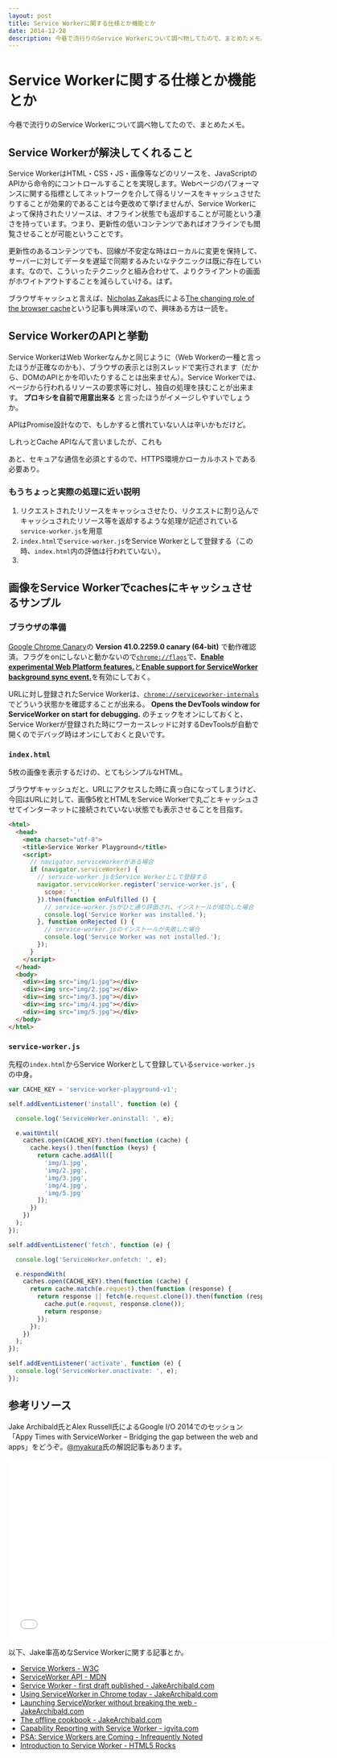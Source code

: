 ```yaml
---
layout: post
title: Service Workerに関する仕様とか機能とか
date: 2014-12-28
description: 今巷で流行りのService Workerについて調べ物してたので、まとめたメモ。
---
```


# Service Workerに関する仕様とか機能とか

今巷で流行りのService Workerについて調べ物してたので、まとめたメモ。

## Service Workerが解決してくれること

Service WorkerはHTML・CSS・JS・画像等などのリソースを、JavaScriptのAPIから命令的にコントロールすることを実現します。Webページのパフォーマンスに関する指標としてネットワークを介して得るリソースをキャッシュさせたりすることが効果的であることは今更改めて挙げませんが、Service Workerによって保持されたリソースは、オフライン状態でも返却することが可能という凄さを持っています。つまり、更新性の低いコンテンツであればオフラインでも閲覧させることが可能ということです。

更新性のあるコンテンツでも、回線が不安定な時はローカルに変更を保持して、サーバーに対してデータを遅延で同期するみたいなテクニックは既に存在しています。なので、こういったテクニックと組み合わせて、よりクライアントの画面がホワイトアウトすることを減らしていける。はず。

ブラウザキャッシュと言えば、[Nicholas Zakas](https://twitter.com/slicknet)氏による[The changing role of the browser cache](http://calendar.perfplanet.com/2014/the-changing-role-of-the-browser-cache/)という記事も興味深いので、興味ある方は一読を。

## Service WorkerのAPIと挙動

Service WorkerはWeb Workerなんかと同じように（Web Workerの一種と言ったほうが正確なのかも）、ブラウザの表示とは別スレッドで実行されます（だから、DOMのAPIとかを叩いたりすることは出来ません）。Service Workerでは、ページから行われるリソースの要求等に対し、独自の処理を挟むことが出来ます。 **プロキシを自前で用意出来る** と言ったほうがイメージしやすいでしょうか。

APIはPromise設計なので、もしかすると慣れていない人は辛いかもだけど。

しれっとCache APIなんて言いましたが、これも

あと、セキュアな通信を必須とするので、HTTPS環境かローカルホストである必要あり。

### もうちょっと実際の処理に近い説明

1. リクエストされたリソースをキャッシュさせたり、リクエストに割り込んでキャッシュされたリソース等を返却するような処理が記述されている`service-worker.js`を用意
2. `index.html`で`service-worker.js`をService Workerとして登録する（この時、`index.html`内の評価は行われていない）。
3. 



## 画像をService Workerでcachesにキャッシュさせるサンプル

### ブラウザの準備

[Google Chrome Canary](https://www.google.co.jp/chrome/browser/canary.html)の **Version 41.0.2259.0 canary (64-bit)** で動作確認済。フラグをonにしないと動かないので[`chrome://flags`](chrome://flags/)で、[**Enable experimental Web Platform features.**](chrome://flags/#enable-experimental-web-platform-features)と[**Enable support for ServiceWorker background sync event.**](chrome://flags/#enable-service-worker-sync)を有効にしておく。

URLに対し登録されたService Workerは、[`chrome://serviceworker-internals`](chrome://serviceworker-internals)でどういう状態かを確認することが出来る。 **Opens the DevTools window for ServiceWorker on start for debugging.** のチェックをオンにしておくと、Service Workerが登録された時にワーカースレッドに対するDevToolsが自動で開くのでデバッグ時はオンにしておくと良いです。

### `index.html`

5枚の画像を表示するだけの、とてもシンプルなHTML。

ブラウザキャッシュだと、URLにアクセスした時に真っ白になってしまうけど、今回はURLに対して、画像5枚とHTMLをService Workerで丸ごとキャッシュさせてインターネットに接続されていない状態でも表示させることを目指す。

```html
<html>
  <head>
    <meta charset="utf-8">
    <title>Service Worker Playground</title>
    <script>
      // navigator.serviceWorkerがある場合
      if (navigator.serviceWorker) {
        // service-worker.jsをService Workerとして登録する
        navigator.serviceWorker.register('service-worker.js', {
          scope: '.'
        }).then(function onFulfilled () {
          // service-worker.jsがひと通り評価され、インストールが成功した場合
          console.log('Service Worker was installed.');
        }, function onRejected () {
          // service-worker.jsのインストールが失敗した場合
          console.log('Service Worker was not installed.');
        });
      }
    </script>
  </head>
  <body>
    <div><img src="img/1.jpg"></div>
    <div><img src="img/2.jpg"></div>
    <div><img src="img/3.jpg"></div>
    <div><img src="img/4.jpg"></div>
    <div><img src="img/5.jpg"></div>
  </body>
</html>
```

### `service-worker.js`

先程の`index.html`からService Workerとして登録している`service-worker.js`の中身。

```js
var CACHE_KEY = 'service-worker-playground-v1';

self.addEventListener('install', function (e) {

  console.log('ServiceWorker.oninstall: ', e);

  e.waitUntil(
    caches.open(CACHE_KEY).then(function (cache) {
      cache.keys().then(function (keys) {
        return cache.addAll([
          'img/1.jpg',
          'img/2.jpg',
          'img/3.jpg',
          'img/4.jpg',
          'img/5.jpg'
        ]);
      })
    })
  );
});

self.addEventListener('fetch', function (e) {

  console.log('ServiceWorker.onfetch: ', e);

  e.respondWith(
    caches.open(CACHE_KEY).then(function (cache) {
      return cache.match(e.request).then(function (response) {
        return response || fetch(e.request.clone()).then(function (response) {
          cache.put(e.request, response.clone());
          return response;
        });
      });
    })
  );
});

self.addEventListener('activate', function (e) {
  console.log('ServiceWorker.onactivate: ', e);
});
```

## 参考リソース

Jake Archibald氏とAlex Russell氏によるGoogle I/O 2014でのセッション「Appy Times with ServiceWorker – Bridging the gap between the web and apps」をどうぞ。[@myakura](http://html5experts.jp/myakura/8365/)氏の解説記事もあります。

<iframe width="640" height="360" src="//www.youtube.com/embed/_yy0CDLnhMA" frameborder="0" allowfullscreen></iframe>

以下、Jake率高めなService Workerに関する記事とか。

- [Service Workers - W3C](http://www.w3.org/TR/service-workers/)
- [ServiceWorker API - MDN](https://developer.mozilla.org/ja/docs/Web/API/ServiceWorker_API)
- [Service Worker - first draft published - JakeArchibald.com](http://jakearchibald.com/2014/service-worker-first-draft/)
- [Using ServiceWorker in Chrome today - JakeArchibald.com](http://jakearchibald.com/2014/using-serviceworker-today/)
- [Launching ServiceWorker without breaking the web - JakeArchibald.com](http://jakearchibald.com/2014/launching-sw-without-breaking-the-web/)
- [The offline cookbook - JakeArchibald.com](http://jakearchibald.com/2014/offline-cookbook/)
- [Capability Reporting with Service Worker - igvita.com](https://www.igvita.com/2014/12/15/capability-reporting-with-service-worker/)
- [PSA: Service Workers are Coming - Infrequently Noted](https://infrequently.org/2014/12/psa-service-workers-are-coming/)
- [Introduction to Service Worker - HTML5 Rocks](http://www.html5rocks.com/en/tutorials/service-worker/introduction/)